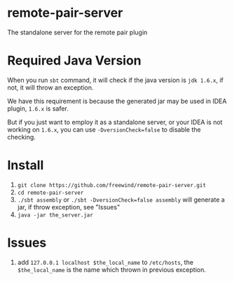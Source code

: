 remote-pair-server
==================

The standalone server for the remote pair plugin

Required Java Version
=====================

When you run `sbt` command, it will check if the java version is `jdk 1.6.x`, if not, it will throw an exception.

We have this requirement is because the generated jar may be used in IDEA plugin, `1.6.x` is safer.

But if you just want to employ it as a standalone server, or your IDEA is not working on `1.6.x`, you can use
`-DversionCheck=false` to disable the checking.

Install
===========

1. `git clone https://github.com/freewind/remote-pair-server.git`
2. `cd remote-pair-server`
3. `./sbt assembly` or `./sbt -DversionCheck=false assembly` will generate a jar, if throw exception, see "Issues"
4. `java -jar the_server.jar`


Issues
===========

1. add `127.0.0.1 localhost $the_local_name` to `/etc/hosts`, the `$the_local_name` is the name which thrown in previous exception.
